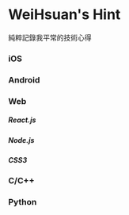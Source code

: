 # WeiHsuan's Hint

純粹記錄我平常的技術心得


### iOS
### Android
### Web
##### React.js
##### Node.js
##### CSS3
### C/C++
### Python

